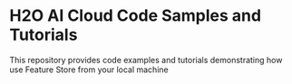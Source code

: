 # H2O AI Cloud Code Samples and Tutorials

This repository provides code examples and tutorials demonstrating how use Feature Store from your local machine 

